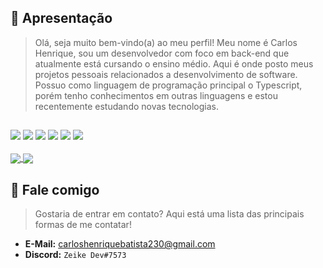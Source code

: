 ## 👋 Apresentação
> Olá, seja muito bem-vindo(a) ao meu perfil! Meu nome é Carlos Henrique, sou um desenvolvedor com foco em back-end que atualmente está cursando o ensino médio. Aqui é onde posto meus projetos pessoais relacionados a desenvolvimento de software. Possuo como linguagem de programação principal o Typescript, porém tenho conhecimentos em outras linguagens e estou recentemente estudando novas tecnologias.
 ## 
<div>
  <img src="https://img.shields.io/badge/Node.js-43853D?style=for-the-badge&logo=node.js&logoColor=white" />
  <img src="https://img.shields.io/badge/ts--node-3178C6?style=for-the-badge&logo=ts-node&logoColor=white" />
  <img src="https://img.shields.io/badge/TypeScript-007ACC?style=for-the-badge&logo=typescript&logoColor=white" />
  <img src="https://img.shields.io/badge/JavaScript-F7DF1E?style=for-the-badge&logo=JavaScript&logoColor=white" />
  <img src="https://img.shields.io/badge/Python-3776AB?style=for-the-badge&logo=python&logoColor=white" />
  <img src="https://img.shields.io/badge/Rust-000000?style=for-the-badge&logo=rust&logoColor=white" />
</div><br>
<div>
  <a href="https://github.com/carlos-1436">
    <img align="center" src="https://github-readme-stats.vercel.app/api?username=carlos-1436&show_icons=true&theme=synthwave&count_private=true&hide_title=true" />
  </a>
  <a href="https://github.com/carlos-1436">
    <img align="center" src="https://github-readme-stats.vercel.app/api/top-langs/?username=carlos-1436&theme=synthwave" />
  </a>
</div>
  
## 📩 Fale comigo
> Gostaria de entrar em contato? Aqui está uma lista das principais formas de me contatar!
- **E-Mail:** carloshenriquebatista230@gmail.com
- **Discord:** `Zeike Dev#7573`
